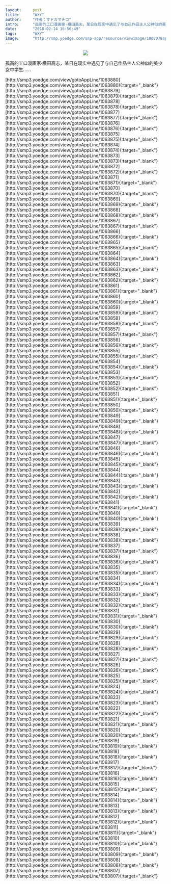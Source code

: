 ```yaml
---
layout:     post
title:      "WXY"
author:     "作者：マドカマチコ"
intro:      "孤高的工口漫画家·横田高志，某日在现实中遇见了与自己作品主人公神似的美少女中学生……"
date:       "2018-02-14 16:56:49"
tags:       "WXY"
image:      "http://smp.yoedge.com/smp-app/resource/viewImage/1002079appline.png"
---
```

<div style="text-align: center">
<p><img src="http://smp.yoedge.com/smp-app/resource/viewImage/1002079appline.png"/></p>
</div>
<p class="post-meta">
<span>孤高的工口漫画家·横田高志，某日在现实中遇见了与自己作品主人公神似的美少女中学生……</span>
</p>
[http://smp3.yoedge.com/view/gotoAppLine/1063880](http://smp3.yoedge.com/view/gotoAppLine/1063880){:target="_blank"}
[http://smp3.yoedge.com/view/gotoAppLine/1063879](http://smp3.yoedge.com/view/gotoAppLine/1063879){:target="_blank"}
[http://smp3.yoedge.com/view/gotoAppLine/1063878](http://smp3.yoedge.com/view/gotoAppLine/1063878){:target="_blank"}
[http://smp3.yoedge.com/view/gotoAppLine/1063877](http://smp3.yoedge.com/view/gotoAppLine/1063877){:target="_blank"}
[http://smp3.yoedge.com/view/gotoAppLine/1063876](http://smp3.yoedge.com/view/gotoAppLine/1063876){:target="_blank"}
[http://smp3.yoedge.com/view/gotoAppLine/1063875](http://smp3.yoedge.com/view/gotoAppLine/1063875){:target="_blank"}
[http://smp3.yoedge.com/view/gotoAppLine/1063874](http://smp3.yoedge.com/view/gotoAppLine/1063874){:target="_blank"}
[http://smp3.yoedge.com/view/gotoAppLine/1063873](http://smp3.yoedge.com/view/gotoAppLine/1063873){:target="_blank"}
[http://smp3.yoedge.com/view/gotoAppLine/1063872](http://smp3.yoedge.com/view/gotoAppLine/1063872){:target="_blank"}
[http://smp3.yoedge.com/view/gotoAppLine/1063871](http://smp3.yoedge.com/view/gotoAppLine/1063871){:target="_blank"}
[http://smp3.yoedge.com/view/gotoAppLine/1063870](http://smp3.yoedge.com/view/gotoAppLine/1063870){:target="_blank"}
[http://smp3.yoedge.com/view/gotoAppLine/1063869](http://smp3.yoedge.com/view/gotoAppLine/1063869){:target="_blank"}
[http://smp3.yoedge.com/view/gotoAppLine/1063868](http://smp3.yoedge.com/view/gotoAppLine/1063868){:target="_blank"}
[http://smp3.yoedge.com/view/gotoAppLine/1063867](http://smp3.yoedge.com/view/gotoAppLine/1063867){:target="_blank"}
[http://smp3.yoedge.com/view/gotoAppLine/1063866](http://smp3.yoedge.com/view/gotoAppLine/1063866){:target="_blank"}
[http://smp3.yoedge.com/view/gotoAppLine/1063865](http://smp3.yoedge.com/view/gotoAppLine/1063865){:target="_blank"}
[http://smp3.yoedge.com/view/gotoAppLine/1063864](http://smp3.yoedge.com/view/gotoAppLine/1063864){:target="_blank"}
[http://smp3.yoedge.com/view/gotoAppLine/1063863](http://smp3.yoedge.com/view/gotoAppLine/1063863){:target="_blank"}
[http://smp3.yoedge.com/view/gotoAppLine/1063862](http://smp3.yoedge.com/view/gotoAppLine/1063862){:target="_blank"}
[http://smp3.yoedge.com/view/gotoAppLine/1063861](http://smp3.yoedge.com/view/gotoAppLine/1063861){:target="_blank"}
[http://smp3.yoedge.com/view/gotoAppLine/1063860](http://smp3.yoedge.com/view/gotoAppLine/1063860){:target="_blank"}
[http://smp3.yoedge.com/view/gotoAppLine/1063859](http://smp3.yoedge.com/view/gotoAppLine/1063859){:target="_blank"}
[http://smp3.yoedge.com/view/gotoAppLine/1063858](http://smp3.yoedge.com/view/gotoAppLine/1063858){:target="_blank"}
[http://smp3.yoedge.com/view/gotoAppLine/1063857](http://smp3.yoedge.com/view/gotoAppLine/1063857){:target="_blank"}
[http://smp3.yoedge.com/view/gotoAppLine/1063856](http://smp3.yoedge.com/view/gotoAppLine/1063856){:target="_blank"}
[http://smp3.yoedge.com/view/gotoAppLine/1063855](http://smp3.yoedge.com/view/gotoAppLine/1063855){:target="_blank"}
[http://smp3.yoedge.com/view/gotoAppLine/1063854](http://smp3.yoedge.com/view/gotoAppLine/1063854){:target="_blank"}
[http://smp3.yoedge.com/view/gotoAppLine/1063853](http://smp3.yoedge.com/view/gotoAppLine/1063853){:target="_blank"}
[http://smp3.yoedge.com/view/gotoAppLine/1063852](http://smp3.yoedge.com/view/gotoAppLine/1063852){:target="_blank"}
[http://smp3.yoedge.com/view/gotoAppLine/1063851](http://smp3.yoedge.com/view/gotoAppLine/1063851){:target="_blank"}
[http://smp3.yoedge.com/view/gotoAppLine/1063850](http://smp3.yoedge.com/view/gotoAppLine/1063850){:target="_blank"}
[http://smp3.yoedge.com/view/gotoAppLine/1063849](http://smp3.yoedge.com/view/gotoAppLine/1063849){:target="_blank"}
[http://smp3.yoedge.com/view/gotoAppLine/1063848](http://smp3.yoedge.com/view/gotoAppLine/1063848){:target="_blank"}
[http://smp3.yoedge.com/view/gotoAppLine/1063847](http://smp3.yoedge.com/view/gotoAppLine/1063847){:target="_blank"}
[http://smp3.yoedge.com/view/gotoAppLine/1063846](http://smp3.yoedge.com/view/gotoAppLine/1063846){:target="_blank"}
[http://smp3.yoedge.com/view/gotoAppLine/1063845](http://smp3.yoedge.com/view/gotoAppLine/1063845){:target="_blank"}
[http://smp3.yoedge.com/view/gotoAppLine/1063844](http://smp3.yoedge.com/view/gotoAppLine/1063844){:target="_blank"}
[http://smp3.yoedge.com/view/gotoAppLine/1063843](http://smp3.yoedge.com/view/gotoAppLine/1063843){:target="_blank"}
[http://smp3.yoedge.com/view/gotoAppLine/1063842](http://smp3.yoedge.com/view/gotoAppLine/1063842){:target="_blank"}
[http://smp3.yoedge.com/view/gotoAppLine/1063841](http://smp3.yoedge.com/view/gotoAppLine/1063841){:target="_blank"}
[http://smp3.yoedge.com/view/gotoAppLine/1063840](http://smp3.yoedge.com/view/gotoAppLine/1063840){:target="_blank"}
[http://smp3.yoedge.com/view/gotoAppLine/1063839](http://smp3.yoedge.com/view/gotoAppLine/1063839){:target="_blank"}
[http://smp3.yoedge.com/view/gotoAppLine/1063838](http://smp3.yoedge.com/view/gotoAppLine/1063838){:target="_blank"}
[http://smp3.yoedge.com/view/gotoAppLine/1063837](http://smp3.yoedge.com/view/gotoAppLine/1063837){:target="_blank"}
[http://smp3.yoedge.com/view/gotoAppLine/1063836](http://smp3.yoedge.com/view/gotoAppLine/1063836){:target="_blank"}
[http://smp3.yoedge.com/view/gotoAppLine/1063835](http://smp3.yoedge.com/view/gotoAppLine/1063835){:target="_blank"}
[http://smp3.yoedge.com/view/gotoAppLine/1063834](http://smp3.yoedge.com/view/gotoAppLine/1063834){:target="_blank"}
[http://smp3.yoedge.com/view/gotoAppLine/1063833](http://smp3.yoedge.com/view/gotoAppLine/1063833){:target="_blank"}
[http://smp3.yoedge.com/view/gotoAppLine/1063832](http://smp3.yoedge.com/view/gotoAppLine/1063832){:target="_blank"}
[http://smp3.yoedge.com/view/gotoAppLine/1063831](http://smp3.yoedge.com/view/gotoAppLine/1063831){:target="_blank"}
[http://smp3.yoedge.com/view/gotoAppLine/1063830](http://smp3.yoedge.com/view/gotoAppLine/1063830){:target="_blank"}
[http://smp3.yoedge.com/view/gotoAppLine/1063829](http://smp3.yoedge.com/view/gotoAppLine/1063829){:target="_blank"}
[http://smp3.yoedge.com/view/gotoAppLine/1063828](http://smp3.yoedge.com/view/gotoAppLine/1063828){:target="_blank"}
[http://smp3.yoedge.com/view/gotoAppLine/1063827](http://smp3.yoedge.com/view/gotoAppLine/1063827){:target="_blank"}
[http://smp3.yoedge.com/view/gotoAppLine/1063826](http://smp3.yoedge.com/view/gotoAppLine/1063826){:target="_blank"}
[http://smp3.yoedge.com/view/gotoAppLine/1063825](http://smp3.yoedge.com/view/gotoAppLine/1063825){:target="_blank"}
[http://smp3.yoedge.com/view/gotoAppLine/1063824](http://smp3.yoedge.com/view/gotoAppLine/1063824){:target="_blank"}
[http://smp3.yoedge.com/view/gotoAppLine/1063823](http://smp3.yoedge.com/view/gotoAppLine/1063823){:target="_blank"}
[http://smp3.yoedge.com/view/gotoAppLine/1063822](http://smp3.yoedge.com/view/gotoAppLine/1063822){:target="_blank"}
[http://smp3.yoedge.com/view/gotoAppLine/1063821](http://smp3.yoedge.com/view/gotoAppLine/1063821){:target="_blank"}
[http://smp3.yoedge.com/view/gotoAppLine/1063820](http://smp3.yoedge.com/view/gotoAppLine/1063820){:target="_blank"}
[http://smp3.yoedge.com/view/gotoAppLine/1063819](http://smp3.yoedge.com/view/gotoAppLine/1063819){:target="_blank"}
[http://smp3.yoedge.com/view/gotoAppLine/1063818](http://smp3.yoedge.com/view/gotoAppLine/1063818){:target="_blank"}
[http://smp3.yoedge.com/view/gotoAppLine/1063817](http://smp3.yoedge.com/view/gotoAppLine/1063817){:target="_blank"}
[http://smp3.yoedge.com/view/gotoAppLine/1063816](http://smp3.yoedge.com/view/gotoAppLine/1063816){:target="_blank"}
[http://smp3.yoedge.com/view/gotoAppLine/1063815](http://smp3.yoedge.com/view/gotoAppLine/1063815){:target="_blank"}
[http://smp3.yoedge.com/view/gotoAppLine/1063814](http://smp3.yoedge.com/view/gotoAppLine/1063814){:target="_blank"}
[http://smp3.yoedge.com/view/gotoAppLine/1063813](http://smp3.yoedge.com/view/gotoAppLine/1063813){:target="_blank"}
[http://smp3.yoedge.com/view/gotoAppLine/1063812](http://smp3.yoedge.com/view/gotoAppLine/1063812){:target="_blank"}
[http://smp3.yoedge.com/view/gotoAppLine/1063811](http://smp3.yoedge.com/view/gotoAppLine/1063811){:target="_blank"}
[http://smp3.yoedge.com/view/gotoAppLine/1063810](http://smp3.yoedge.com/view/gotoAppLine/1063810){:target="_blank"}
[http://smp3.yoedge.com/view/gotoAppLine/1063809](http://smp3.yoedge.com/view/gotoAppLine/1063809){:target="_blank"}
[http://smp3.yoedge.com/view/gotoAppLine/1063808](http://smp3.yoedge.com/view/gotoAppLine/1063808){:target="_blank"}
[http://smp3.yoedge.com/view/gotoAppLine/1063807](http://smp3.yoedge.com/view/gotoAppLine/1063807){:target="_blank"}


